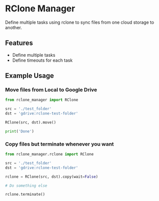 # RClone Manager

Define multiple tasks using rclone to sync files from one cloud storage to another.

## Features

- Define multiple tasks
- Define timeouts for each task

## Example Usage

### Move files from Local to Google Drive

```python
from rclone_manager import RClone

src = './test_folder'
dst = 'gdrive:rclone-test-folder'

RClone(src, dst).move()

print('Done')

```

### Copy files but terminate whenever you want

```python
from rclone_manager.rclone import RClone

src = './test_folder'
dst = 'gdrive:rclone-test-folder'

rclone = RClone(src, dst).copy(wait=False)

# Do something else

rclone.terminate()
```
